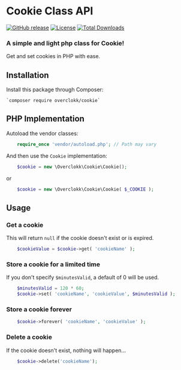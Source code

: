# Cookie Class API

[![GitHub release](https://img.shields.io/github/release/overclokk/cookie.svg)]()
[![License](https://img.shields.io/packagist/l/overclokk/cookie.svg)]()
[![Total Downloads](https://img.shields.io/packagist/dt/overclokk/cookie.svg)](https://packagist.org/packages/overclokk/cookie)

### A simple and light php class for Cookie!

Get and set cookies in PHP with ease.

## Installation

Install this package through Composer:

    `composer require overclokk/cookie`

## PHP Implementation

Autoload the vendor classes:

```php
    require_once 'vendor/autoload.php'; // Path may vary
```

And then use the `Cookie` implementation:

```php
    $cookie = new \Overclokk\Cookie\Cookie();
```
or
```php
    $cookie = new \Overclokk\Cookie\Cookie( $_COOKIE );
```


## Usage

### Get a cookie

This will return `null` if the cookie doesn't exist or is expired.

```php
    $cookieValue = $cookie->get( 'cookieName' );
```

### Store a cookie for a limited time

If you don't specify `$minutesValid`, a default of 0 will be used.

```php
    $minutesValid = 120 * 60;
    $cookie->set( 'cookieName', 'cookieValue', $minutesValid );
```

### Store a cookie forever

```php
    $cookie->forever( 'cookieName', 'cookieValue' );
```

### Delete a cookie

If the cookie doesn't exist, nothing will happen...

```php
    $cookie->delete('cookieName');
```